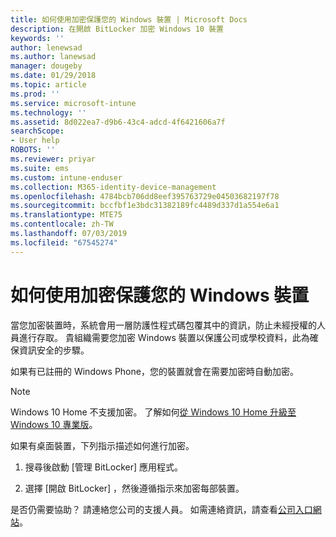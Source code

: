 ```yaml
---
title: 如何使用加密保護您的 Windows 裝置 | Microsoft Docs
description: 在開啟 BitLocker 加密 Windows 10 裝置
keywords: ''
author: lenewsad
ms.author: lanewsad
manager: dougeby
ms.date: 01/29/2018
ms.topic: article
ms.prod: ''
ms.service: microsoft-intune
ms.technology: ''
ms.assetid: 8d022ea7-d9b6-43c4-adcd-4f6421606a7f
searchScope:
- User help
ROBOTS: ''
ms.reviewer: priyar
ms.suite: ems
ms.custom: intune-enduser
ms.collection: M365-identity-device-management
ms.openlocfilehash: 4784bcb706dd8eef395763729e04503682197f78
ms.sourcegitcommit: bccfbf1e3bdc31382189fc4489d337d1a554e6a1
ms.translationtype: MTE75
ms.contentlocale: zh-TW
ms.lasthandoff: 07/03/2019
ms.locfileid: "67545274"
---
```

# <a name="how-to-protect-your-windows-device-using-encryption"></a>如何使用加密保護您的 Windows 裝置

當您加密裝置時，系統會用一層防護性程式碼包覆其中的資訊，防止未經授權的人員進行存取。 貴組織需要您加密 Windows 裝置以保護公司或學校資料，此為確保資訊安全的步驟。 

如果有已註冊的 Windows Phone，您的裝置就會在需要加密時自動加密。

> [!Note]
> Windows 10 Home 不支援加密。 了解如何[從 Windows 10 Home 升級至 Windows 10 專業版](https://support.microsoft.com/help/12384/windows-10-upgrading-home-to-pro)。


如果有桌面裝置，下列指示描述如何進行加密。

1. 搜尋後啟動 [管理 BitLocker]  應用程式。

2. 選擇 [開啟 BitLocker]  ，然後遵循指示來加密每部裝置。

是否仍需要協助？ 請連絡您公司的支援人員。 如需連絡資訊，請查看[公司入口網站](https://go.microsoft.com/fwlink/?linkid=2010980)。
